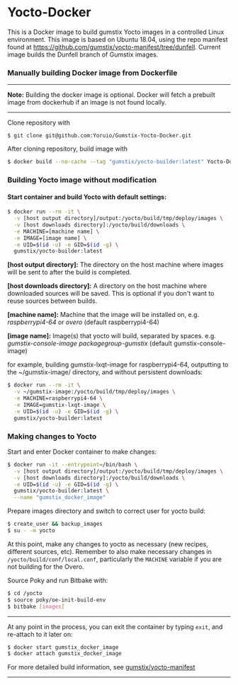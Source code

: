 <!--

NOTE: "gumstix/yocto-builder" is a placeholder for Image repo on Dockerhub once it becomes
hosted.

-->

# Yocto-Docker
This is a Docker image to build gumstix Yocto images in a controlled Linux environment. This image is based on Ubuntu 18.04, using the repo manifest found at https://github.com/gumstix/yocto-manifest/tree/dunfell. Current image builds the Dunfell branch of Gumstix images.

### Manually building Docker image from Dockerfile
***
**Note:** Building the docker image is optional. Docker will fetch a prebuilt image from dockerhub if an image is not found locally.
***
Clone repository with 
```
$ git clone git@github.com:Yoruio/Gumstix-Yocto-Docker.git
```
After cloning repository, build image with
```sh
$ docker build --no-cache --tag "gumstix/yocto-builder:latest" Yocto-Docker
```

### Building Yocto image without modification
#### Start container and build Yocto with default settings:
<!--*If you made changes to Yocto, skip this.*-->
```sh
$ docker run --rm -it \
  -v [host output directory]/output:/yocto/build/tmp/deploy/images \
  -v [host downloads directory]:/yocto/build/downloads \
  -e MACHINE=[machine name] \
  -e IMAGE=[image name] \
  -e UID=$(id -u) -e GID=$(id -g) \
  gumstix/yocto-builder:latest
```
**[host output directory]:** The directory on the host machine where images will be sent to after the build is completed.

**[host downloads directory]:** A directory on the host machine where downloaded sources will be saved. This is optional if you don't want to reuse sources between builds.

**[machine name]:** Machine that the image will be installed on, e.g. *raspberrypi4-64* or *overo* (default raspberrypi4-64)

**[image name]:** Image(s) that yocto will build, separated by spaces. e.g. *gumstix-console-image packagegroup-gumstix*  (default gumstix-console-image)

for example, building gumstix-lxqt-image for raspberrypi4-64, outputting to the ~/gumstix-image/ directory, and without persistent downloads:
```sh
$ docker run --rm -it \
  -v ~/gumstix-image:/yocto/build/tmp/deploy/images \
  -e MACHINE=raspberrypi4-64 \
  -e IMAGE=gumstix-lxqt-image \
  -e UID=$(id -u) -e GID=$(id -g) \
  gumstix/yocto-builder:latest
```

### Making changes to Yocto
Start and enter Docker container to make changes:
```sh
$ docker run -it --entrypoint=/bin/bash \
  -v [host output directory]/output:/yocto/build/tmp/deploy/images \
  -v [host downloads directory]:/yocto/build/downloads \
  -e UID=$(id -u) -e GID=$(id -g) \
  gumstix/yocto-builder:latest \
  --name "gumstix_docker_image"
```
Prepare images directory and switch to correct user for yocto build:
```sh
$ create_user && backup_images
$ su - -m yocto
```
At this point, make any changes to yocto as necessary (new recipes, different sources, etc). Remember to also make necessary changes in `/yocto/build/conf/local.conf`, particularly the `MACHINE` variable if you are not building for the Overo.

Source Poky and run Bitbake with:
```sh
$ cd /yocto
$ source poky/oe-init-build-env
$ bitbake [images]
```
***
At any point in the process, you can exit the container by typing `exit`, and re-attach to it later on:
```sh
$ docker start gumstix_docker_image
$ docker attach gumstix_docker_image
```

For more detailed build information, see [gumstix/yocto-manifest](https://github.com/gumstix/yocto-manifest/#:~:text=Initialize%20the%20Yocto%20Project%20Build%20Environment)

***